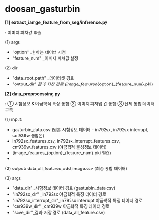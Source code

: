 # doosan_gasturbin

<b> [1] extract_iamge_feature_from_seg/inference.py </b>

: 이미지 피쳐값 추출

(1) args
  - "option" _원하는 데이터 지정
  - "feature_num" _이미지 피쳐값 설정
    
(2) dir
  - "data_root_path" _데이터셋 경로
  - "output_dir" _결과 저장 경로 (image_features_{option}_{feature_num}.pkl)

<b> [2] data_preprocessing.py </b>

: ① 시험정보 & 야금학적 특징 통합  ② 이미지 피쳐맵 간 통합  ③ 전체 통합 데이터 구축

(1) input:
  - gasturbin_data.csv (원본 시험정보 데이터 - in792sx, in792sx interrupt, cm939w 통합본)
  - in792sx_features.csv, in792sx_interrupt_features.csv, cm939w_features.csv (야금학적 물성정보 데이터)
  -  (image_features_{option}_{feature_num}.pkl 필요)
  -  
(2) output: data_all_features_add_image.csv (최종 통합 데이터)

(3) args
  - "data_dir" _시험정보 데이터 경로 (gasturbin_data.csv)
  - "in792sx_dir" _in792sx 야금학적 특징 데이터 경로
  - "in792sx_interrupt_dir"_in792sx interrupt 야금학적 특징 데이터 경로
  - "cm939w_dir" _cm939w 야금학적 특징 데이터 경로 
  - "save_dir"_결과 저장 경로 (data_all_feature.csv)
    
